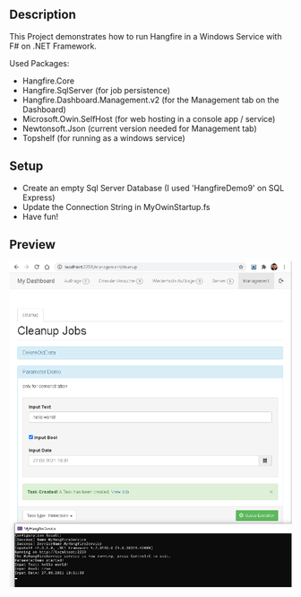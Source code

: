 ## Description

This Project demonstrates how to run Hangfire in a Windows Service with 
F# on .NET Framework.

Used Packages:
- Hangfire.Core
- Hangfire.SqlServer (for job persistence)
- Hangfire.Dashboard.Management.v2 (for the Management tab on the Dashboard)
- Microsoft.Owin.SelfHost (for web hosting in a console app / service)
- Newtonsoft.Json (current version needed for Management tab)
- Topshelf (for running as a windows service)

## Setup
* Create an empty Sql Server Database (I used 'HangfireDemo9' on SQL Express)
* Update the Connection String in MyOwinStartup.fs
* Have fun!

## Preview
<img src="readme_assets/demonstration.png">



